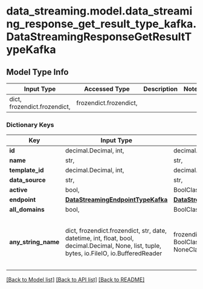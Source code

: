 # data_streaming.model.data_streaming_response_get_result_type_kafka.DataStreamingResponseGetResultTypeKafka

## Model Type Info
Input Type | Accessed Type | Description | Notes
------------ | ------------- | ------------- | -------------
dict, frozendict.frozendict,  | frozendict.frozendict,  |  | 

### Dictionary Keys
Key | Input Type | Accessed Type | Description | Notes
------------ | ------------- | ------------- | ------------- | -------------
**id** | decimal.Decimal, int,  | decimal.Decimal,  |  | [optional] 
**name** | str,  | str,  |  | [optional] 
**template_id** | decimal.Decimal, int,  | decimal.Decimal,  |  | [optional] 
**data_source** | str,  | str,  |  | [optional] 
**active** | bool,  | BoolClass,  |  | [optional] 
**endpoint** | [**DataStreamingEndpointTypeKafka**](DataStreamingEndpointTypeKafka.md) | [**DataStreamingEndpointTypeKafka**](DataStreamingEndpointTypeKafka.md) |  | [optional] 
**all_domains** | bool,  | BoolClass,  |  | [optional] 
**any_string_name** | dict, frozendict.frozendict, str, date, datetime, int, float, bool, decimal.Decimal, None, list, tuple, bytes, io.FileIO, io.BufferedReader | frozendict.frozendict, str, BoolClass, decimal.Decimal, NoneClass, tuple, bytes, FileIO | any string name can be used but the value must be the correct type | [optional]

[[Back to Model list]](../../README.md#documentation-for-models) [[Back to API list]](../../README.md#documentation-for-api-endpoints) [[Back to README]](../../README.md)

